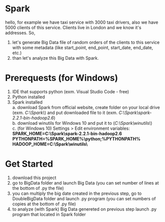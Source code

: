 # Spark
hello, for example we have taxi service with 3000 taxi drivers, also we have 5000 clients of this service. Clients live in London and we know it's addresses. So,  
1. let's generate Big Data file of random orders of the clients to this service with some metadata (like start_point, end_point, start_date, end_date, etc.)  
2. than let's analyze this Big Data with Spark.  

# Prerequests (for Windows)  
1. IDE that supports python (exm. Visual Studio Code - free)  
2. Python installed  
3. Spark installed  
  a. download Spark from official website, create folder on your local drive (exm. *C:\Spark\\*) and put downloaded file to it (exm. *C:\Spark\spark-2.2.1-bin-hadoop2.6*)  
  b. download winutils for Windows 10 and put it to (*C:\Spark\winutils\\*)  
  c. (for Windows 10) Settings > Edit environment variables:  
    **SPARK_HOME=C:\Spark\spark-2.2.1-bin-hadoop2.6  
    PYTHONPATH=%SPARK_HOME%\python;%PYTHONPATH%  
    HADOOP_HOME=C:\Spark\winutils\\**  
# Get Started
  
 1. download this project 
 2. go to BigData folder and launch Big Data (you can set number of lines at  the bottom of .py the file)
 3. you can multiply the big date created in the previous step, go to DoubleBigData folder and launch .py program (you can set numbers of copies at the bottom of .py file)  
 4. to analyze (with Spark) Big Data genereted on previous step launch .py program that located in Spark folder  
 
